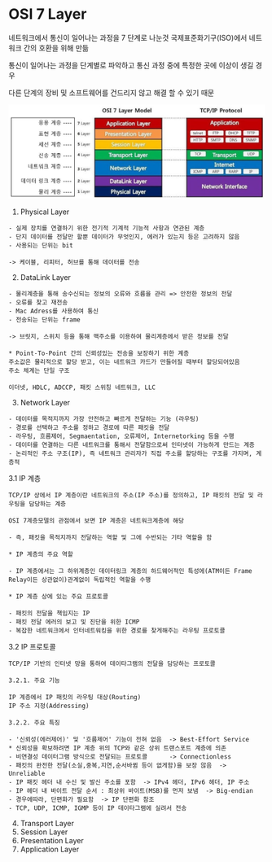 # OSI 7 Layer

네트워크에서 통신이 일어나는 과정을 7 단계로 나눈것
국제표준화기구(ISO)에서 네트워크 간의 호환을 위해 만듦

통신이 일어나는 과정을 단계별로 파악하고
통신 과정 중에 특정한 곳에 이상이 생길 경우

다른 단계의 장비 및 소프트웨어를 건드리지 않고 해결 할 수 있기 때문

![OSI7계층](./img.jpg)

1. Physical Layer

```
- 실제 장치를 연결하기 위한 전기적 기계적 기능적 사항과 연관된 계층
- 단지 데이터를 전달만 할뿐 데이터가 무엇인지, 에러가 있는지 등은 고려하지 않음
- 사용되는 단위는 bit

-> 케이블, 리피터, 허브를 통해 데이터를 전송
```

2. DataLink Layer

```
- 물리계층을 통해 송수신되는 정보의 오류와 흐름을 관리 => 안전한 정보의 전달
- 오류를 찾고 재전송
- Mac Adress를 사용하여 통신
- 전송되는 단위는 frame

-> 브릿지, 스위치 등을 통해 맥주소를 이용하여 물리계층에서 받은 정보를 전달

* Point-To-Point 간의 신뢰성있는 전송을 보장하기 위한 계층
주소값은 물리적으로 할당 받고, 이는 네트워크 카드가 만들어질 때부터 할당되어있음
주소 체계는 단일 구조

이더넷, HDLC, ADCCP, 패킷 스위칭 네트워크, LLC
```

3. Network Layer

```
- 데이터를 목적지까지 가장 안전하고 빠르게 전달하는 기능 (라우팅)
- 경로를 선택하고 주소를 정하고 경로에 따른 패킷을 전달
- 라우팅, 흐름제어, Segmaentation, 오류제어, Internetorking 등을 수행
- 데이터를 연결하는 다른 네트워크를 통해서 전달함으로써 인터넷이 가능하게 만드는 계층
- 논리적인 주소 구조(IP), 즉 네트워크 관리자가 직접 주소를 할당하는 구조를 가지며, 계층적
```

3.1 IP 계층

```
TCP/IP 상에서 IP 계층이란 네트워크의 주소(IP 주소)를 정의하고, IP 패킷의 전달 및 라우팅을 담당하는 계층

OSI 7계층모델의 관점에서 보면 IP 계층은 네트워크계층에 해당

- 즉, 패킷을 목적지까지 전달하는 역할 및 그에 수반되는 기타 역할을 함

* IP 계층의 주요 역할

- IP 계층에서는 그 하위계층인 데이터링크 계층의 하드웨어적인 특성에(ATM이든 Frame Relay이든 상관없이)관계없이 독립적인 역할을 수행

* IP 계층 상에 있는 주요 프로토콜

- 패킷의 전달을 책임지는 IP
- 패킷 전달 에러의 보고 및 진단을 위한 ICMP
- 복잡한 네트워크에서 인터네트워킹을 위한 경로를 찾게해주는 라우팅 프로토콜
```

3.2 IP 프로토콜

```
TCP/IP 기반의 인터넷 망을 통하여 데이타그램의 전달을 담당하는 프로토콜

3.2.1. 주요 기능

IP 계층에서 IP 패킷의 라우팅 대상(Routing)
IP 주소 지정(Addressing)

3.2.2. 주요 특징

- '신뢰성(에러제어)' 및 '흐름제어' 기능이 전혀 없음  -> Best-Effort Service
* 신뢰성을 확보하려면 IP 계층 위의 TCP와 같은 상위 트랜스포트 계층에 의존
- 비연결성 데이터그램 방식으로 전달되는 프로토콜      -> Connectionless
- 패킷의 완전한 전달(소실,중복,지연,순서바뀜 등이 없게함)을 보장 않음  -> Unreliable
- IP 패킷 헤더 내 수신 및 발신 주소를 포함  -> IPv4 헤더, IPv6 헤더, IP 주소
- IP 헤더 내 바이트 전달 순서 : 최상위 바이트(MSB)를 먼저 보냄  -> Big-endian
- 경우에따라, 단편화가 필요함  -> IP 단편화 참조
- TCP, UDP, ICMP, IGMP 등이 IP 데이타그램에 실려서 전송
```

4. Transport Layer
5. Session Layer
6. Presentation Layer
7. Application Layer
